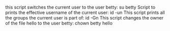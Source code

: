 this script switches the current user to the user betty: su betty
Script to prints the effective username of the current user: id -un
This script prints all the groups the current user is part of: id -Gn
This script changes the owner of the file hello to the user betty: chown betty hello 
